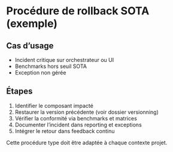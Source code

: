 # Procédure de rollback SOTA (exemple)

## Cas d’usage

- Incident critique sur orchestrateur ou UI
- Benchmarks hors seuil SOTA
- Exception non gérée

## Étapes

1. Identifier le composant impacté
2. Restaurer la version précédente (voir dossier versionning)
3. Vérifier la conformité via benchmarks et matrices
4. Documenter l’incident dans reporting et exceptions
5. Intégrer le retour dans feedback continu

Cette procédure type doit être adaptée à chaque contexte projet.

